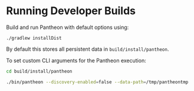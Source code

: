 # Running Developer Builds

Build and run Pantheon with default options using:

```
./gradlew installDist
```

By default this stores all persistent data in `build/install/pantheon`.

To set custom CLI arguments for the Pantheon execution:

```sh
cd build/install/pantheon

./bin/pantheon --discovery-enabled=false --data-path=/tmp/pantheontmp
```
